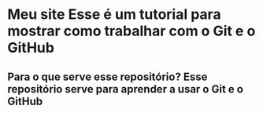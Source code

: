 # Meu site Esse é um tutorial para mostrar como trabalhar com o **Git** e o **GitHub** 
 
## Para o que serve esse repositório? Esse repositório serve para aprender a usar o **Git** e o **GitHub** 
